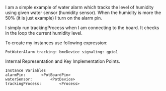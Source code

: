 I am a simple example of water alarm which tracks the level of humidity using given water sensor (humidity sensor). When the humidity is more the 50% (it is just example) I turn on the alarm pin.

I simply run trackingProcess when I am connecting to the board. It checks in the loop the current humidity level.

To create my instances use following expression: 

	PotWaterAlarm tracking: bmeDevice signaling: gpio1
	
Internal Representation and Key Implementation Points.

    Instance Variables
	alarmPin:		<PotBoardPin>
	waterSensor:		<PotDevice>
	trackingProcess:		<Process>